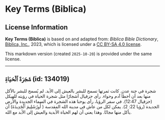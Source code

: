 # Key Terms (Biblica)

## License Information

**Key Terms (Biblica)** is based on and adapted from: _Biblica Bible Dictionary_, [Biblica, Inc.](https://www.biblica.com/), 2023, which is licensed under a [CC BY-SA 4.0 license](https://creativecommons.org/licenses/by-sa/4.0/legalcode.en).

This markdown version (created `2025-10-20`) is provided under the same license.



--------------------------------

## شَجَرَةَ ٱلْحَيَاةِ (id: 134019)

شجرة في جنة عدن. كانت ثمرتها تسمح للبشر بالعيش إلى الأبد. لم يُسمح للبشر بالأكل منها بعد أن أخطأ آدم وحواء. رأى حزقيال أشجارًا مثل شجرة الحياة في رؤيته للهيكل (حزقيال 12:47\). في سفر الرؤيا، رأى يوحنا هذه الشجرة في السماء الجديدة والأرض الجديدة (رؤيا 22: 2\). يمكن لكل من عاش في مدينة الله المقدسة ( أُورُشَلِيمَ ٱلْجَدِيدَةَ) أن يأكل منها مجانًا. وهذا يعني أن لهم الحياة الأبدية والعيش إلى الأبد مع الله.


